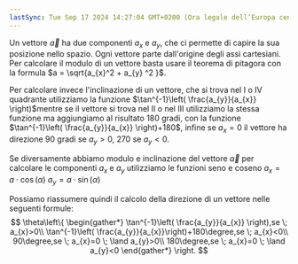 ```yaml
---
lastSync: Tue Sep 17 2024 14:27:04 GMT+0200 (Ora legale dell’Europa centrale)
---
```

Un vettore $\vec{a}$ ha due componenti $a_{x}$ e $a_{y}$, che ci permette di capire la sua posizione nello spazio. Ogni vettore parte dall'origine degli assi cartesiani. Per calcolare il modulo di un vettore basta usare il teorema di pitagora con la formula $a = \sqrt{a_{x}^2 + a_{y} ^2 }$. 

Per calcolare invece l'inclinazione di un vettore, che si trova nel I o IV quadrante utilizziamo la funzione $\tan^{-1}\left( \frac{a_{y}}{a_{x}} \right)$mentre se il vettore si trova nel II o nel III utilizziamo la stessa funzione ma aggiungiamo al risultato 180 gradi, con la funzione $\tan^{-1}\left( \frac{a_{y}}{a_{x}} \right)+180$, infine se $a_{x}=0$  il vettore ha direzione 90 gradi se $a_{y}>0$, 270 se $a_{y}<0$. 

Se diversamente abbiamo modulo e inclinazione del vettore $\vec{a}$ per calcolare le componenti $a_{x}$ e $a_{y}$ utilizziamo le funzioni seno e coseno
$a_{x}=a\cdot\cos(\alpha)$ 
$a_{y}=a \cdot \sin(\alpha)$  

Possiamo riassumere quindi il calcolo della direzione di un vettore nelle seguenti formule:
$$
\theta\left\{
\begin{gather*}
\tan^{-1}\left( \frac{a_{y}}{a_{x}} \right),se \; a_{x}>0\\
\tan^{-1}\left( \frac{a_{y}}{a_{x}}\right)+180\degree,se \; a_{x}<0\\
90\degree,se \; a_{x}=0 \; \land a_{y}>0\\
180\degree,se \; a_{x}=0 \; \land a_{y}<0
\end{gather*}
\right.
$$